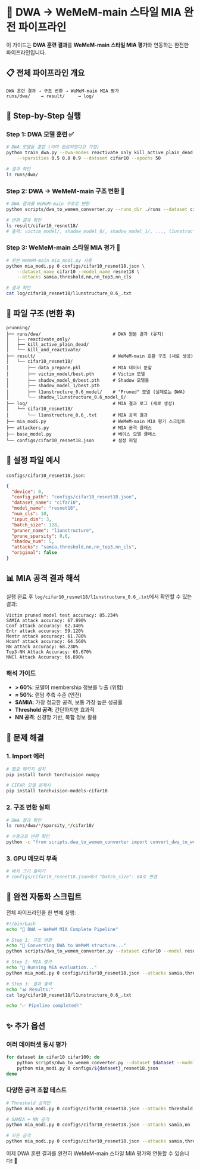 # 🎯 DWA → WeMeM-main 스타일 MIA 완전 파이프라인

이 가이드는 **DWA 훈련 결과**를 **WeMeM-main 스타일 MIA 평가**와 연동하는 완전한 파이프라인입니다.

## 📋 **전체 파이프라인 개요**

```
DWA 훈련 결과 → 구조 변환 → WeMeM-main MIA 평가
runs/dwa/    → result/     → log/
```

## 🚀 **Step-by-Step 실행**

### **Step 1: DWA 모델 훈련** ✅ 
```bash
# DWA 모델들 훈련 (이미 완료되었다고 가정)
python train_dwa.py --dwa-modes reactivate_only kill_active_plain_dead kill_and_reactivate \
    --sparsities 0.5 0.8 0.9 --dataset cifar10 --epochs 50

# 결과 확인
ls runs/dwa/
```

### **Step 2: DWA → WeMeM-main 구조 변환** 🔄
```bash
# DWA 결과를 WeMeM-main 구조로 변환
python scripts/dwa_to_wemem_converter.py --runs_dir ./runs --dataset cifar10 --model resnet18

# 변환 결과 확인
ls result/cifar10_resnet18/
# 출력: victim_model/, shadow_model_0/, shadow_model_1/, ..., l1unstructure_0.6_model/, data_prepare.pkl
```

### **Step 3: WeMeM-main 스타일 MIA 평가** 🎯
```bash
# 원본 WeMeM-main mia_modi.py 사용
python mia_modi.py 0 configs/cifar10_resnet18.json \
    --dataset_name cifar10 --model_name resnet18 \
    --attacks samia,threshold,nn,nn_top3,nn_cls

# 결과 확인
cat log/cifar10_resnet18/l1unstructure_0.6_.txt
```

## 📁 **파일 구조 (변환 후)**

```
prunning/
├── runs/dwa/                           # DWA 원본 결과 (유지)
│   ├── reactivate_only/
│   ├── kill_active_plain_dead/
│   └── kill_and_reactivate/
├── result/                             # WeMeM-main 호환 구조 (새로 생성)
│   └── cifar10_resnet18/
│       ├── data_prepare.pkl            # MIA 데이터 분할
│       ├── victim_model/best.pth       # Victim 모델
│       ├── shadow_model_0/best.pth     # Shadow 모델들
│       ├── shadow_model_1/best.pth
│       ├── l1unstructure_0.6_model/    # "Pruned" 모델 (실제로는 DWA)
│       └── shadow_l1unstructure_0.6_model_0/
├── log/                                # MIA 결과 로그 (새로 생성)
│   └── cifar10_resnet18/
│       └── l1unstructure_0.6_.txt      # MIA 공격 결과
├── mia_modi.py                         # WeMeM-main MIA 평가 스크립트
├── attackers.py                        # MIA 공격 클래스
├── base_model.py                       # 베이스 모델 클래스
└── configs/cifar10_resnet18.json       # 설정 파일
```

## 🔧 **설정 파일 예시**

`configs/cifar10_resnet18.json`:
```json
{
  "device": 0,
  "config_path": "configs/cifar10_resnet18.json",
  "dataset_name": "cifar10",
  "model_name": "resnet18", 
  "num_cls": 10,
  "input_dim": 3,
  "batch_size": 128,
  "pruner_name": "l1unstructure",
  "prune_sparsity": 0.6,
  "shadow_num": 5,
  "attacks": "samia,threshold,nn,nn_top3,nn_cls",
  "original": false
}
```

## 📊 **MIA 공격 결과 해석**

실행 완료 후 `log/cifar10_resnet18/l1unstructure_0.6_.txt`에서 확인할 수 있는 결과:

```
Victim pruned model test accuracy: 85.234%
SAMIA attack accuracy: 67.890%
Conf attack accuracy: 62.340%
Entr attack accuracy: 59.120%
Mentr attack accuracy: 61.780%
Hconf attack accuracy: 64.560%
NN attack accuracy: 68.230%
Top3-NN Attack Accuracy: 65.670%
NNCl Attack Accuracy: 66.890%
```

### **해석 가이드**
- **> 60%**: 모델이 membership 정보를 누출 (위험)
- **≈ 50%**: 랜덤 추측 수준 (안전)
- **SAMIA**: 가장 정교한 공격, 보통 가장 높은 성공률
- **Threshold 공격**: 간단하지만 효과적
- **NN 공격**: 신경망 기반, 복합 정보 활용

## 🚨 **문제 해결**

### **1. Import 에러**
```bash
# 필요 패키지 설치
pip install torch torchvision numpy

# CIFAR 모델 문제시
pip install torchvision-models-cifar10
```

### **2. 구조 변환 실패**
```bash
# DWA 결과 확인
ls runs/dwa/*/sparsity_*/cifar10/

# 수동으로 변환 확인
python -c "from scripts.dwa_to_wemem_converter import convert_dwa_to_wemem_structure; convert_dwa_to_wemem_structure()"
```

### **3. GPU 메모리 부족**  
```bash
# 배치 크기 줄이기
# configs/cifar10_resnet18.json에서 "batch_size": 64로 변경
```

## 🎯 **완전 자동화 스크립트**

전체 파이프라인을 한 번에 실행:

```bash
#!/bin/bash
echo "🚀 DWA → WeMeM MIA Complete Pipeline"

# Step 1: 구조 변환
echo "🔄 Converting DWA to WeMeM structure..."
python scripts/dwa_to_wemem_converter.py --dataset cifar10 --model resnet18

# Step 2: MIA 평가
echo "🎯 Running MIA evaluation..."
python mia_modi.py 0 configs/cifar10_resnet18.json --attacks samia,threshold,nn,nn_top3,nn_cls

# Step 3: 결과 출력
echo "📊 Results:"
cat log/cifar10_resnet18/l1unstructure_0.6_.txt

echo "✅ Pipeline completed!"
```

## ✨ **추가 옵션**

### **여러 데이터셋 동시 평가**
```bash
for dataset in cifar10 cifar100; do
    python scripts/dwa_to_wemem_converter.py --dataset $dataset --model resnet18
    python mia_modi.py 0 configs/${dataset}_resnet18.json
done
```

### **다양한 공격 조합 테스트**
```bash
# Threshold 공격만
python mia_modi.py 0 configs/cifar10_resnet18.json --attacks threshold

# SAMIA + NN 공격
python mia_modi.py 0 configs/cifar10_resnet18.json --attacks samia,nn

# 모든 공격
python mia_modi.py 0 configs/cifar10_resnet18.json --attacks samia,threshold,nn,nn_top3,nn_cls
```

이제 DWA 훈련 결과를 완전히 WeMeM-main 스타일 MIA 평가와 연동할 수 있습니다! 🎉